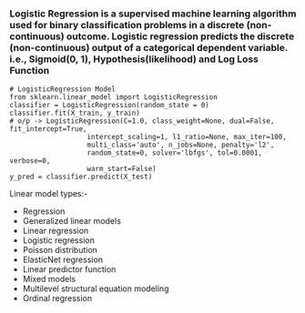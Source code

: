 ### Logistic Regression is a supervised machine learning algorithm used for binary classification problems in a discrete (non-continuous) outcome. Logistic regression predicts the discrete (non-continuous) output of a categorical dependent variable. i.e., Sigmoid(0, 1), Hypothesis(likelihood) and Log Loss Function

```
# LogisticRegression Model
from sklearn.linear_model import LogisticRegression
classifier = LogisticRegression(random_state = 0)
classifier.fit(X_train, y_train)
# o/p -> LogisticRegression(C=1.0, class_weight=None, dual=False, fit_intercept=True,
                   intercept_scaling=1, l1_ratio=None, max_iter=100,
                   multi_class='auto', n_jobs=None, penalty='l2',
                   random_state=0, solver='lbfgs', tol=0.0001, verbose=0,
                   warm_start=False)
y_pred = classifier.predict(X_test)
```

Linear model types:-
- Regression
- Generalized linear models
- Linear regression
- Logistic regression
- Poisson distribution
- ElasticNet regression
- Linear predictor function
- Mixed models
- Multilevel structural equation modeling
- Ordinal regression

